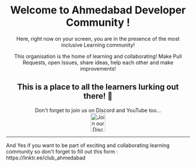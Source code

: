 <div align="center">
    
<h1>Welcome to Ahmedabad Developer Community !</h1>

<p> Here, right now on your screen, you are in the presence of the most inclusive Learning community! </p>

<p> This organisation is the home of learning and collaborating! Make Pull Requests, open Issues, share ideas, help each other and make improvements! </p>

<h2> This is a place to all the learners lurking out there! 🎉</h2>

</div>

<p align="center">
    Don't forget to join us on Discord and YouTube too...<br />
    <a align="center" href="https://discord.gg/Dn3DwmFp"><img alt="Join our Discord community here."
src="https://discord.com/assets/3437c10597c1526c3dbd98c737c2bcae.svg" width="40" height="50"/></a>
    <hr>
    And Yes if you want to be part of exciting and collaborating learning community so don't forget to fill out this form : https://linktr.ee/club_ahmedabad
</p>


